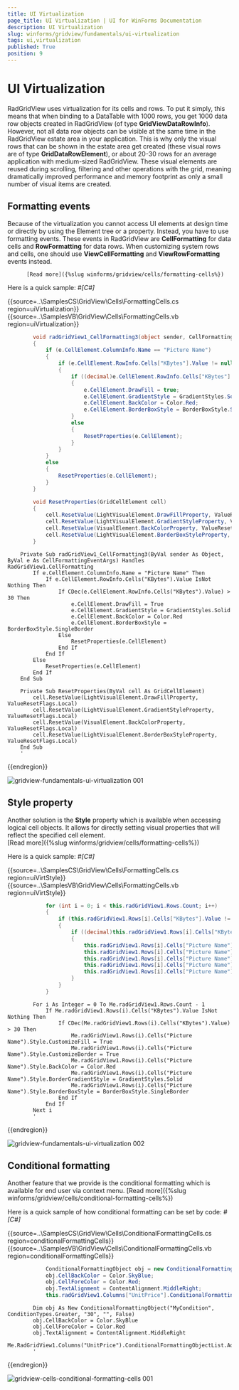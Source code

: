 ```yaml
---
title: UI Virtualization
page_title: UI Virtualization | UI for WinForms Documentation
description: UI Virtualization
slug: winforms/gridview/fundamentals/ui-virtualization
tags: ui,virtualization
published: True
position: 9
---
```


# UI Virtualization



RadGridView uses virtualization for its cells and rows. To put it simply, this means that when binding to a 
        DataTable with 1000 rows, you get 1000 data row objects created in RadGridView 
        (of type __GridViewDataRowInfo__).
        However, not all data row objects can be visible at the same time in the RadGridView estate area in your application. 
        This is why only the visual rows that can be shown in the estate area get created (these visual rows are of type 
        __GridDataRowElement__), or about 20-30 rows for an average application with medium-sized RadGridView. 
        These visual elements are reused during scrolling, filtering and other operations with the grid,
        meaning dramatically improved performance and memory footprint as only a small number of visual items are created.        
        

## Formatting events

Because of the virtualization you cannot access UI elements at design time or directly by using the
          Element tree or a property. Instead, you have to use formatting events. These events in RadGridView are
          __CellFormatting__ for data cells and __RowFormatting__ for data rows.
          When customizing system rows and cells,
          one should use __ViewCellFormatting__ and __ViewRowFormatting__ events instead.

          [Read more]({%slug winforms/gridview/cells/formatting-cells%})

Here is a quick sample:
        #_[C#]_

	



{{source=..\SamplesCS\GridView\Cells\FormattingCells.cs region=uiVirtualization}} 
{{source=..\SamplesVB\GridView\Cells\FormattingCells.vb region=uiVirtualization}} 

````C#
        void radGridView1_CellFormatting3(object sender, CellFormattingEventArgs e)
        {
            if (e.CellElement.ColumnInfo.Name == "Picture Name")
            {
                if (e.CellElement.RowInfo.Cells["KBytes"].Value != null)
                {
                    if ((decimal)e.CellElement.RowInfo.Cells["KBytes"].Value > 30)
                    {
                        e.CellElement.DrawFill = true;
                        e.CellElement.GradientStyle = GradientStyles.Solid;
                        e.CellElement.BackColor = Color.Red;
                        e.CellElement.BorderBoxStyle = BorderBoxStyle.SingleBorder;
                    }
                    else
                    {
                        ResetProperties(e.CellElement);
                    }
                }
            }
            else
            {
                ResetProperties(e.CellElement);
            }
        }

        void ResetProperties(GridCellElement cell)
        {
            cell.ResetValue(LightVisualElement.DrawFillProperty, ValueResetFlags.Local);
            cell.ResetValue(LightVisualElement.GradientStyleProperty, ValueResetFlags.Local);
            cell.ResetValue(VisualElement.BackColorProperty, ValueResetFlags.Local);
            cell.ResetValue(LightVisualElement.BorderBoxStyleProperty, ValueResetFlags.Local);
        }
````
````VB.NET
    Private Sub radGridView1_CellFormatting3(ByVal sender As Object, ByVal e As CellFormattingEventArgs) Handles RadGridView1.CellFormatting
        If e.CellElement.ColumnInfo.Name = "Picture Name" Then
            If e.CellElement.RowInfo.Cells("KBytes").Value IsNot Nothing Then
                If CDec(e.CellElement.RowInfo.Cells("KBytes").Value) > 30 Then
                    e.CellElement.DrawFill = True
                    e.CellElement.GradientStyle = GradientStyles.Solid
                    e.CellElement.BackColor = Color.Red
                    e.CellElement.BorderBoxStyle = BorderBoxStyle.SingleBorder
                Else
                    ResetProperties(e.CellElement)
                End If
            End If
        Else
            ResetProperties(e.CellElement)
        End If
    End Sub

    Private Sub ResetProperties(ByVal cell As GridCellElement)
        cell.ResetValue(LightVisualElement.DrawFillProperty, ValueResetFlags.Local)
        cell.ResetValue(LightVisualElement.GradientStyleProperty, ValueResetFlags.Local)
        cell.ResetValue(VisualElement.BackColorProperty, ValueResetFlags.Local)
        cell.ResetValue(LightVisualElement.BorderBoxStyleProperty, ValueResetFlags.Local)
    End Sub
    '
````

{{endregion}} 


![gridview-fundamentals-ui-virtualization 001](images/gridview-fundamentals-ui-virtualization001.png)

## Style property

Another solution is the __Style__ property which is available when accessing logical cell objects.
        It allows for directly setting visual properties that will reflect the specified cell element.       
         [Read more]({%slug winforms/gridview/cells/formatting-cells%})

Here is a quick sample:
        #_[C#]_

	



{{source=..\SamplesCS\GridView\Cells\FormattingCells.cs region=uiVirtStyle}} 
{{source=..\SamplesVB\GridView\Cells\FormattingCells.vb region=uiVirtStyle}} 

````C#
            for (int i = 0; i < this.radGridView1.Rows.Count; i++)
            {
                if (this.radGridView1.Rows[i].Cells["KBytes"].Value != null)
                {
                    if ((decimal)this.radGridView1.Rows[i].Cells["KBytes"].Value > 30)
                    {
                        this.radGridView1.Rows[i].Cells["Picture Name"].Style.CustomizeFill = true;
                        this.radGridView1.Rows[i].Cells["Picture Name"].Style.CustomizeBorder = true;
                        this.radGridView1.Rows[i].Cells["Picture Name"].Style.BackColor = Color.Red;
                        this.radGridView1.Rows[i].Cells["Picture Name"].Style.BorderGradientStyle = GradientStyles.Solid;
                        this.radGridView1.Rows[i].Cells["Picture Name"].Style.BorderBoxStyle = BorderBoxStyle.SingleBorder;
                    }
                }
            }
````
````VB.NET
        For i As Integer = 0 To Me.radGridView1.Rows.Count - 1
            If Me.radGridView1.Rows(i).Cells("KBytes").Value IsNot Nothing Then
                If CDec(Me.radGridView1.Rows(i).Cells("KBytes").Value) > 30 Then
                    Me.radGridView1.Rows(i).Cells("Picture Name").Style.CustomizeFill = True
                    Me.radGridView1.Rows(i).Cells("Picture Name").Style.CustomizeBorder = True
                    Me.radGridView1.Rows(i).Cells("Picture Name").Style.BackColor = Color.Red
                    Me.radGridView1.Rows(i).Cells("Picture Name").Style.BorderGradientStyle = GradientStyles.Solid
                    Me.radGridView1.Rows(i).Cells("Picture Name").Style.BorderBoxStyle = BorderBoxStyle.SingleBorder
                End If
            End If
        Next i
        '
````

{{endregion}} 


![gridview-fundamentals-ui-virtualization 002](images/gridview-fundamentals-ui-virtualization002.png)

## Conditional formatting

Another feature that we provide is the conditional formatting which is available for end user via context menu. 
         [Read more]({%slug winforms/gridview/cells/conditional-formatting-cells%})

Here is a quick sample of how conditional formatting can be set by code:
        #_[C#]_

	



{{source=..\SamplesCS\GridView\Cells\ConditionalFormattingCells.cs region=conditionalFormattingCells}} 
{{source=..\SamplesVB\GridView\Cells\ConditionalFormattingCells.vb region=conditionalFormattingCells}} 

````C#
            ConditionalFormattingObject obj = new ConditionalFormattingObject("MyCondition", ConditionTypes.Greater, "30", "", false);
            obj.CellBackColor = Color.SkyBlue;
            obj.CellForeColor = Color.Red;
            obj.TextAlignment = ContentAlignment.MiddleRight;
            this.radGridView1.Columns["UnitPrice"].ConditionalFormattingObjectList.Add(obj);
````
````VB.NET
        Dim obj As New ConditionalFormattingObject("MyCondition", ConditionTypes.Greater, "30", "", False)
        obj.CellBackColor = Color.SkyBlue
        obj.CellForeColor = Color.Red
        obj.TextAlignment = ContentAlignment.MiddleRight
        Me.RadGridView1.Columns("UnitPrice").ConditionalFormattingObjectList.Add(obj)
        '
````

{{endregion}} 


![gridview-cells-conditional-formatting-cells 001](images/gridview-cells-conditional-formatting-cells001.png)
